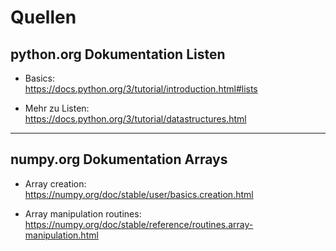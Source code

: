 # Quellen

## python.org Dokumentation Listen

- Basics:  
    https://docs.python.org/3/tutorial/introduction.html#lists

- Mehr zu Listen:  
    https://docs.python.org/3/tutorial/datastructures.html
    
---
## numpy.org Dokumentation Arrays

-  Array creation:  
        https://numpy.org/doc/stable/user/basics.creation.html

-  Array manipulation routines:
        https://numpy.org/doc/stable/reference/routines.array-manipulation.html
